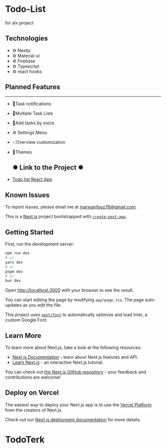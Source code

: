 # Todo-List
for alx project
## Technologies
* ⚙️ Nextjs
* ⚙️ Material-ui
* ⚙️ Firebase
* ⚙️ Typescript
* ⚙️ react hooks

## Planned Features
---
* 🔔Task notifications
* 📃Multiple Task Lists
* 🎤Add tasks by voice.
* ⚙️ Settings Menu
* 💥Overview customization
* 🎨Themes

  ## ✹ Link to the Project ✹
* [Todo list React App](https://todo-trek.vercel.app/)


Known Issues
---
To report issues, please email me at marwanfouz76@gmail.com.

This is a [Next.js](https://nextjs.org/) project bootstrapped with [`create-next-app`](https://github.com/vercel/next.js/tree/canary/packages/create-next-app).

## Getting Started

First, run the development server:

```bash
npm run dev
# or
yarn dev
# or
pnpm dev
# or
bun dev
```

Open [http://localhost:3000](http://localhost:3000) with your browser to see the result.

You can start editing the page by modifying `app/page.tsx`. The page auto-updates as you edit the file.

This project uses [`next/font`](https://nextjs.org/docs/basic-features/font-optimization) to automatically optimize and load Inter, a custom Google Font.

## Learn More

To learn more about Next.js, take a look at the following resources:

- [Next.js Documentation](https://nextjs.org/docs) - learn about Next.js features and API.
- [Learn Next.js](https://nextjs.org/learn) - an interactive Next.js tutorial.

You can check out [the Next.js GitHub repository](https://github.com/vercel/next.js/) - your feedback and contributions are welcome!

## Deploy on Vercel

The easiest way to deploy your Next.js app is to use the [Vercel Platform](https://vercel.com/new?utm_medium=default-template&filter=next.js&utm_source=create-next-app&utm_campaign=create-next-app-readme) from the creators of Next.js.

Check out our [Next.js deployment documentation](https://nextjs.org/docs/deployment) for more details.

# TodoTerk
